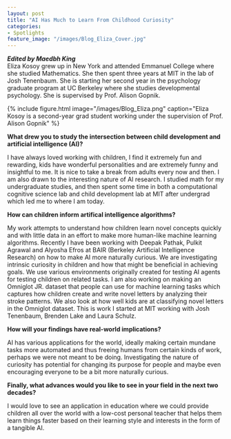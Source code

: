 ```yaml
---
layout: post
title: "AI Has Much to Learn From Childhood Curiosity"
categories: 
- Spotlights
feature_image: "/images/Blog_Eliza_Cover.jpg"
---
```

***Edited by Maedbh King***<br/>
Eliza Kosoy grew up in New York and attended Emmanuel College where she studied Mathematics. She then spent three years at MIT in the lab of Josh Tenenbaum. She is starting her second year in the psychology graduate program at UC Berkeley where she studies developmental psychology. She is supervised by Prof. Alison Gopnik.

{% include figure.html image="/images/Blog_Eliza.png" caption="Eliza Kosoy is a second-year grad student working under the supervision of Prof. Alison Gopnik" %}

**What drew you to study the intersection between child development and artificial intelligence (AI)?**

I have always loved working with children, I find it extremely fun and rewarding, kids have wonderful personalities and are extremely funny and insightful to me. It is nice to take a break from adults every now and then. I am also drawn to the interesting nature of AI research. I studied math for my undergraduate studies, and then spent some time in both a computational cognitive science lab and child development lab at MIT after undergrad which led me to where I am today. 

**How can children inform artifical intelligence algorithms?**

My work attempts to understand how children learn novel concepts quickly and with little data in an effort to make more human-like machine learning algorithms. Recently I have been working with Deepak Pathak, Pulkit Agrawal and Alyosha Efros at BAIR (Berkeley Artificial Intelligence Research) on how to make AI more naturally curious. We are investigating intrinsic curiosity in children and how that might be beneficial in achieving goals. We use various environments originally created for testing AI agents for testing children on related tasks. I am also working on making an Omniglot JR. dataset that people can use for machine learning tasks which captures how children create and write novel letters by analyzing their stroke patterns. We also look at how well kids are at classifying novel letters in the Omniglot dataset. This is work I started at MIT working with Josh Tenenbaum, Brenden Lake and Laura Schulz. 

**How will your findings have real-world implications?**

AI has various applications for the world, ideally making certain mundane tasks more automated and thus freeing humans from certain kinds of work, perhaps we were not meant to be doing. Investigating the nature of curiosity has potential for changing its purpose for people and maybe even encouraging everyone to be a bit more naturally curious. 

**Finally, what advances would you like to see in your field in the next two decades?**

I would love to see an application in education where we could provide children all over the world with a low-cost personal teacher that helps them learn things faster based on their learning style and interests in the form of a tangible AI.
